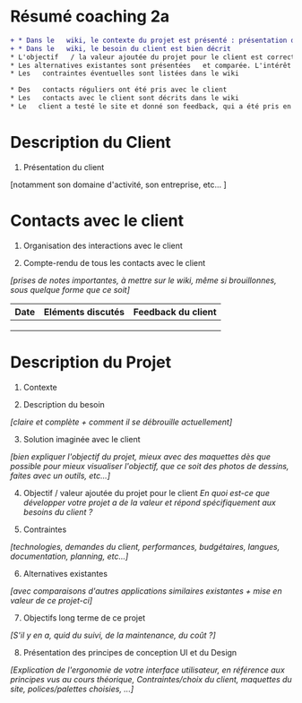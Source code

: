 

# Résumé coaching 2a

```diff
+ * Dans le   wiki, le contexte du projet est présenté : présentation du client, son   domaine d'activité, son métier,…
+ * Dans le   wiki, le besoin du client est bien décrit
* L'objectif   / la valeur ajoutée du projet pour le client est correctement identifiée dans   le wiki. Il est expliqué également comment il se débrouille actuellement.
* Les alternatives existantes sont présentées   et comparée. L'intérêt de ce projet est mis en avant.
* Les   contraintes éventuelles sont listées dans le wiki

* Des   contacts réguliers ont été pris avec le client
* Les   contacts avec le client sont décrits dans le wiki
* Le   client a testé le site et donné son feedback, qui a été pris en comtpe
```


# Description du Client

 

1. Présentation du client 

[notamment son domaine d'activité, son entreprise, etc... ]

# Contacts avec le client

1. Organisation des interactions avec le client

2. Compte-rendu de tous les contacts avec le client
 
_[prises de notes importantes, à mettre sur le wiki, même si brouillonnes, sous quelque forme que ce soit]_


| Date         | Eléments discutés     | Feedback du client |
|--------------|-----------------------|--------------------|
|              |                       |                    |
|              |                       |                    |
|              |                       |                    |


# Description du Projet

1. Contexte

2. Description du besoin 

_[claire et complète + comment il se débrouille actuellement]_

3. Solution imaginée avec le client 

_[bien expliquer l'objectif du projet, mieux avec des maquettes dès que possible pour mieux visualiser l'objectif, que ce soit des photos de dessins, faites avec un outils, etc...]_

4. Objectif / valeur ajoutée du projet pour le client 
_En quoi est-ce que développer votre projet a de la valeur et répond spécifiquement aux besoins du client ?_

5. Contraintes 

_[technologies, demandes du client, performances, budgétaires, langues, documentation, planning, etc...]_

6. Alternatives existantes
 
_[avec comparaisons d'autres applications similaires existantes + mise en valeur de ce projet-ci]_

7. Objectifs long terme de ce projet 

_[S'il y en a, quid du suivi, de la maintenance, du coût ?]_

8. Présentation des principes de conception UI et du Design

_[Explication de l'ergonomie de votre interface utilisateur, en référence aux principes vus au cours théorique, Contraintes/choix du client, maquettes du site, polices/palettes choisies, ...]_ 

